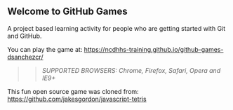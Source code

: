 ## Welcome to GitHub Games

A project based learning activity for people who are getting started with Git and GitHub.

You can play the game at: https://ncdhhs-training.github.io/github-games-dsanchezcr/

>> _*SUPPORTED BROWSERS*: Chrome, Firefox, Safari, Opera and IE9+_

This fun open source game was cloned from: https://github.com/jakesgordon/javascript-tetris
